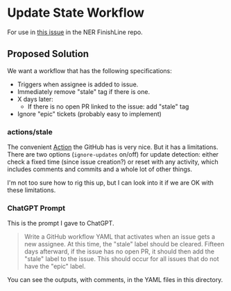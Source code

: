 # Update State Workflow

For use in [this issue](https://github.com/Northeastern-Electric-Racing/FinishLine/issues/481) in the NER FinishLine repo.

## Proposed Solution

We want a workflow that has the following specifications:

- Triggers when assignee is added to issue.
- Immediately remove "stale" tag if there is one.
- X days later:
  - If there is no open PR linked to the issue: add "stale" tag
- Ignore "epic" tickets (probably easy to implement)

### actions/stale

The convenient [Action](https://github.com/actions/stale) the GitHub has is very nice. But it has a limitations. There are two options (`ignore-updates` on/off) for update detection: either check a fixed time (since issue creation?) or reset with any activity, which includes comments and commits and a whole lot of other things.

I'm not too sure how to rig this up, but I can look into it if we are OK with these limitations.

### ChatGPT Prompt

This is the prompt I gave to ChatGPT.

> Write a GitHub workflow YAML that activates when an issue gets a new assignee. At this time, the "stale" label should be cleared. Fifteen days afterward, if the issue has no open PR, it should then add the "stale" label to the issue. This should occur for all issues that do not have the "epic" label.

You can see the outputs, with comments, in the YAML files in this directory.
